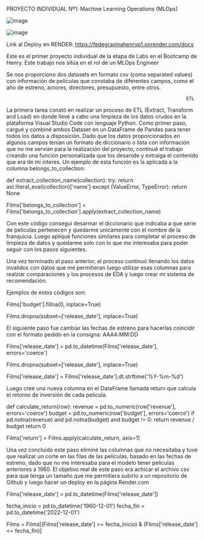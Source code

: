 PROYECTO INDIVIDUAL Nº1: Machine Learning Operations (MLOps)



![image](https://github.com/FedeGG09/PROYECTO-INDIVIDUAL-NUMERO1/assets/124220922/922814e2-eecf-474f-9015-79312b21a978)



![image](https://github.com/FedeGG09/PROYECTO-INDIVIDUAL-NUMERO1/assets/124220922/92ba208b-4aa8-4593-8599-7398859dba6c)

Link al Deploy en RENDER: https://fedegravinahenryp1.onrender.com/docs

Este es el primer proyecto individual de la etapa de Labs en el Bootcamp de Henry. Este trabajo  nos sitúa en el rol de un MLOps Engineer

Se nos proporciono dos datasets en formato csv (coma separated values) con información de películas que constaba de diferentes campos, como el año de estreno, actores, directores, presupuesto, entre otros.

                                                                      ETL

La primera tarea constó en realizar un proceso de ETL (Extract, Transform and Load) en donde llevé a cabo una limpieza de los datos crudos en la plataforma Visual Studio Code con lenguaje Python.
Como primer paso, cargué y combiné ambos Dataset en un DataFrame de Pandas para tener todos los datos a disposición.
Dado que los datos proporcionados en algunos campos tenian un formato de diccionario o lista con información que no me servian para la realización del proyecto, continué el trabajo creando una función personalizada que los desanide y extraiga el contenido que era de mi interes. 
Un ejemplo de esta función es la aplicada a la columna belongs_to_collection:
 
def extract_collection_name(collection):
    try:
        return ast.literal_eval(collection)['name']
    except (ValueError, TypeError):
        return None

Films['belongs_to_collection'] = Films['belongs_to_collection'].apply(extract_collection_name)

Con este código conseguí desarmar el diccionario que indicaba a que serie de películas pertenecen y quedarme unicamente con el nombre de la franquicia.
Luego apliqué funciones similares para completar el proceso de limpieza de datos y quedarme solo con lo que me interesaba para poder seguir con los pasos siguientes.

Una vez terminado el paso anterior, el proceso continuó llenando los datos invalidos con datos que me permitieran luego utilizar esas columnas para realziar comparaciones y los procesos de EDA y luego crear mi sistema de recomendación.

Ejemplos de estos códigos son:


Films['budget'].fillna(0, inplace=True)


Films.dropna(subset=['release_date'], inplace=True)

El siguiente paso fue cambiar las fechas de estreno para hacerlas coincidir con el formato pedido en la consigna: AAAA:MM:DD

Films['release_date'] = pd.to_datetime(Films['release_date'], errors='coerce')

Films.dropna(subset=['release_date'], inplace=True)

Films['release_date'] = Films['release_date'].dt.strftime('%Y-%m-%d')

Luego creé una nueva columna en el DataFrame llamada return que calcula el retorno de inversión de cada película.

def calculate_return(row):
    revenue = pd.to_numeric(row['revenue'], errors='coerce')
    budget = pd.to_numeric(row['budget'], errors='coerce')
    if pd.notna(revenue) and pd.notna(budget) and budget != 0:
        return revenue / budget
    return 0

Films['return'] = Films.apply(calculate_return, axis=1)

Una vez concluido este paso eliminé las columnas que no necesitaba y tuve que realizar un corte en las filas de las películas, basado en las fechas de estreno, dado que no me interesaba para el modelo tener películas anteriores a 1960. El objetivo real de este paso era achicar el archivo csv para que tenga un tamaño que me permitiera subirlo a un repositorio de Github y luego hacer un deploy en la página Render.com

Films['release_date'] = pd.to_datetime(Films['release_date'])

fecha_inicio = pd.to_datetime('1960-12-01')
fecha_fin = pd.to_datetime('2022-12-01')

Films = Films[(Films['release_date'] >= fecha_inicio) & (Films['release_date'] <= fecha_fin)]





